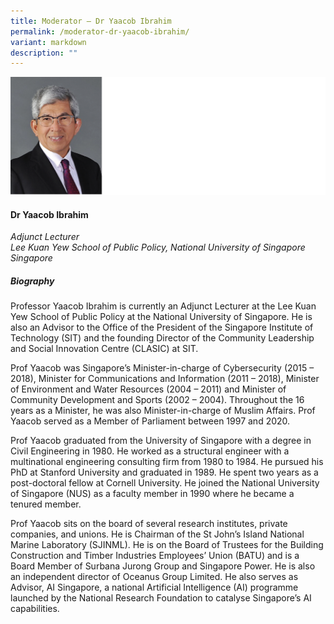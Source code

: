 ```yaml
---
title: Moderator – Dr Yaacob Ibrahim
permalink: /moderator-dr-yaacob-ibrahim/
variant: markdown
description: ""
---
```

![](/images/2024%20speakers/Dr_Yaacob_Ibrahim.png)
#### **Dr Yaacob Ibrahim**

*Adjunct Lecturer <br>
Lee Kuan Yew School of Public Policy, National University of Singapore<br>Singapore*

##### **Biography**
Professor Yaacob Ibrahim is currently an Adjunct Lecturer at the Lee Kuan Yew School of Public Policy at the National University of Singapore. He is also an Advisor to the Office of the President of the Singapore Institute of Technology (SIT) and the founding Director of the Community Leadership and Social Innovation Centre (CLASIC) at SIT.

Prof Yaacob was Singapore’s Minister-in-charge of Cybersecurity (2015 – 2018), Minister for Communications and Information (2011 – 2018), Minister of Environment and Water Resources (2004 – 2011) and Minister of Community Development and Sports (2002 – 2004). Throughout the 16 years as a Minister, he was also Minister-in-charge of Muslim Affairs. Prof Yaacob served as a Member of Parliament between 1997 and 2020.

Prof Yaacob graduated from the University of Singapore with a degree in Civil Engineering in 1980. He worked as a structural engineer with a multinational engineering consulting firm from 1980 to 1984. He pursued his PhD at Stanford University and graduated in 1989. He spent two years as a post-doctoral fellow at Cornell University. He joined the National University of Singapore (NUS) as a faculty member in 1990 where he became a tenured member. 

Prof Yaacob sits on the board of several research institutes, private companies, and unions. He is Chairman of the St John’s Island National Marine Laboratory (SJINML). He is on the Board of Trustees for the Building Construction and Timber Industries Employees’ Union (BATU) and is a Board Member of Surbana Jurong Group and Singapore Power. He is also an independent director of Oceanus Group Limited. He also serves as Advisor, AI Singapore, a national Artificial Intelligence (AI) programme launched by the National Research Foundation to catalyse Singapore’s AI capabilities.
